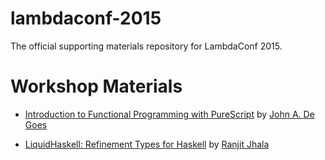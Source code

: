 # lambdaconf-2015

The official supporting materials repository for LambdaConf 2015.

# Workshop Materials

 * [Introduction to Functional Programming with PureScript](speakers/jdegoes/intro-purescript) by [John A. De Goes](http://twitter.com/jdegoes)

 * [LiquidHaskell: Refinement Types for Haskell](speakers/ranjitjhala/) by [Ranjit Jhala](http://twitter.com/ranjitjhala)
